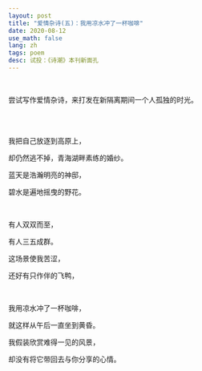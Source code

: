 ```yaml
---
layout: post
title: "爱情杂诗(五)：我用凉水冲了一杯咖啡"
date: 2020-08-12
use_math: false
lang: zh
tags: poem
desc: 试投：《诗潮》本刊新面孔
---
```


<br>

尝试写作爱情杂诗，来打发在新隔离期间一个人孤独的时光。

<br>

<br>

我把自己放逐到高原上，

却仍然逃不掉，青海湖畔素练的婚纱。

蓝天是浩瀚明亮的神邸，

碧水是遍地摇曳的野花。

<br>

有人双双而至，

有人三五成群。

这场景使我苦涩，

还好有只作伴的飞鸭，

<br>

我用凉水冲了一杯咖啡，

就这样从午后一直坐到黄昏。

我假装欣赏难得一见的风景，

却没有将它带回去与你分享的心情。

